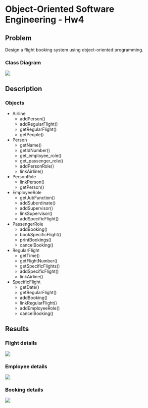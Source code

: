 #  Object-Oriented Software Engineering - Hw4
## Problem
Design a flight booking system using object-oriented programming.
### Class Diagram
![](https://i.imgur.com/GRomGFN.png)
## Description
### Objects
- Airline
    - addPerson()
    - addRegularFlight()
    - getRegularFlight()
    - getPeople()
- Person
    - getName()
    - getIdNumber()
    - get_employee_role()
    - get_passenger_role()
    - addPersonRole()
    - linkAirline()
- PersonRole
    - linkPerson()
    - getPerson()
- EmployeeRole
    - getJubFunction()
    - addSubordinate()
    - addSupervisor()
    - linkSupervisor()
    - addSpecificFlight()
- PassengerRole
    - addBooking()
    - bookSpecificFlight()
    - printBookings()
    - cancelBooking()
- RegularFlight
    - getTime()
    - getFlightNumber()
    - getSpecificFlights()
    - addSpecificFlight()
    - linkAirline()
- SpecificFlight
    - getDate()
    - getRegularFlight()
    - addBooking()
    - linkRegularFlight()
    - addEmployeeRole()
    - cancelBooking()


## Results
### Flight details
![](https://i.imgur.com/OLfzXmJ.png)
### Employee details
![](https://i.imgur.com/ZI3BWOi.png)
### Booking details
![](https://i.imgur.com/j8YpTD3.png)
